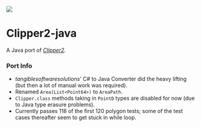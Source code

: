 [![](https://jitpack.io/v/micycle1/Clipper2-java.svg)](https://jitpack.io/#micycle1/Clipper2-java)


# Clipper2-java
A Java port of _[Clipper2](https://github.com/AngusJohnson/Clipper2)_.

### Port Info
* _tangiblesoftwaresolutions_' C# to Java Converter did the heavy lifting (but then a lot of manual work was required).
* Renamed `Area(List<Point64>)` to `AreaPath`.
* `Clipper.class` methods taking in `PointD` types are disabled for now (due to Java type erasure problems).
* Currently passes 118 of the first 120 polygon tests; some of the test cases thereafter seem to get stuck in while loop.
